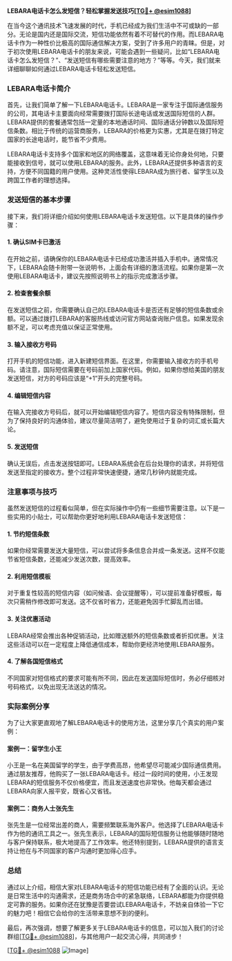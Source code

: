 **LEBARA电话卡怎么发短信？轻松掌握发送技巧[[TG💪+ @esim1088](https://t.me/s/esim1088)]**

在当今这个通讯技术飞速发展的时代，手机已经成为我们生活中不可或缺的一部分。无论是国内还是国际交流，短信功能依然有着不可替代的作用。而LEBARA电话卡作为一种性价比极高的国际通信解决方案，受到了许多用户的青睐。但是，对于初次使用LEBARA电话卡的朋友来说，可能会遇到一些疑问，比如“LEBARA电话卡怎么发短信？”、“发送短信有哪些需要注意的地方？”等等。今天，我们就来详细聊聊如何通过LEBARA电话卡轻松发送短信。

### LEBARA电话卡简介

首先，让我们简单了解一下LEBARA电话卡。LEBARA是一家专注于国际通信服务的公司，其电话卡主要面向经常需要拨打国际长途电话或发送国际短信的人群。LEBARA提供的套餐通常包括一定量的本地通话时间、国际通话分钟数以及国际短信条数。相比于传统的运营商服务，LEBARA的价格更为实惠，尤其是在拨打特定国家的长途电话时，能节省不少费用。

LEBARA电话卡支持多个国家和地区的网络覆盖，这意味着无论你身处何地，只要能接收到信号，就可以使用LEBARA的服务。此外，LEBARA还提供多种语言的支持，方便不同国籍的用户使用。这种灵活性使得LEBARA成为旅行者、留学生以及跨国工作者的理想选择。

### 发送短信的基本步骤

接下来，我们将详细介绍如何使用LEBARA电话卡发送短信。以下是具体的操作步骤：

#### 1. 确认SIM卡已激活
在开始之前，请确保你的LEBARA电话卡已经成功激活并插入手机中。通常情况下，LEBARA会随卡附带一张说明书，上面会有详细的激活流程。如果你是第一次使用LEBARA电话卡，建议先按照说明书上的指示完成激活步骤。

#### 2. 检查套餐余额
在发送短信之前，你需要确认自己的LEBARA电话卡是否还有足够的短信条数或余额。可以通过拨打LEBARA的客服热线或访问官方网站查询账户信息。如果发现余额不足，可以考虑充值以保证正常使用。

#### 3. 输入接收方号码
打开手机的短信功能，进入新建短信界面。在这里，你需要输入接收方的手机号码。请注意，国际短信需要在号码前加上国家代码。例如，如果你想给美国的朋友发送短信，对方的号码应该是“+1”开头的完整号码。

#### 4. 编辑短信内容
在输入完接收方号码后，就可以开始编辑短信内容了。短信内容没有特殊限制，但为了保持良好的沟通体验，建议尽量简洁明了，避免使用过于复杂的词汇或长篇大论。

#### 5. 发送短信
确认无误后，点击发送按钮即可。LEBARA系统会在后台处理你的请求，并将短信发送至指定的接收方。整个过程非常快速便捷，通常几秒钟内就能完成。

### 注意事项与技巧

虽然发送短信的过程看似简单，但在实际操作中仍有一些细节需要注意。以下是一些实用的小贴士，可以帮助你更好地利用LEBARA电话卡发送短信：

#### 1. 节约短信条数
如果你经常需要发送大量短信，可以尝试将多条信息合并成一条发送。这样不仅能节省短信条数，还能减少发送次数，提高效率。

#### 2. 利用短信模板
对于重复性较高的短信内容（如问候语、会议提醒等），可以提前准备好模板，每次只需稍作修改即可发送。这不仅省时省力，还能避免因手忙脚乱而出错。

#### 3. 关注优惠活动
LEBARA经常会推出各种促销活动，比如赠送额外的短信条数或者折扣优惠。关注这些活动可以在一定程度上降低通信成本，帮助你更经济地使用LEBARA服务。

#### 4. 了解各国短信格式
不同国家对短信格式的要求可能有所不同，因此在发送国际短信时，务必仔细核对号码格式，以免出现无法送达的情况。

### 实际案例分享

为了让大家更直观地了解LEBARA电话卡的使用方法，这里分享几个真实的用户案例：

#### 案例一：留学生小王
小王是一名在美国留学的学生，由于学费高昂，他希望尽可能减少国际通信费用。通过朋友推荐，他购买了一张LEBARA电话卡。经过一段时间的使用，小王发现LEBARA的短信服务不仅价格便宜，而且发送速度也非常快。他每天都会通过LEBARA向家人报平安，既省心又省钱。

#### 案例二：商务人士张先生
张先生是一位经常出差的商人，需要频繁联系海外客户。他选择了LEBARA电话卡作为他的通讯工具之一。张先生表示，LEBARA的国际短信服务让他能够随时随地与客户保持联系，极大地提高了工作效率。他还特别提到，LEBARA提供的语言支持让他在与不同国家的客户沟通时更加得心应手。

### 总结

通过以上介绍，相信大家对LEBARA电话卡的短信功能已经有了全面的认识。无论是日常生活中的沟通需求，还是商务场合中的紧急联络，LEBARA都能为你提供稳定可靠的服务。如果你还在犹豫是否要尝试LEBARA电话卡，不妨亲自体验一下它的魅力吧！相信它会给你的生活带来意想不到的便利。

最后，再次强调，想要了解更多关于LEBARA电话卡的信息，可以加入我们的讨论群组[[TG💪+ @esim1088](https://t.me/s/esim1088)]，与其他用户一起交流心得，共同进步！

[[TG💪+ @esim1088](https://t.me/s/esim1088) ![Image](https://i.postimg.cc/4NQfJmqS/Snipaste-2025-05-13-00-14-12.png)]